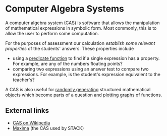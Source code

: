 # Computer Algebra Systems

A computer algebra system (CAS) is software that allows the manipulation of mathematical expressions in symbolic form. Most commonly, this is to allow the user to perform some computation. 

For the purposes of assessment our calculation _establish some relevant properties_ of the students' answers. These properties include

  * using a [predicate function](Predicate_functions.md) to find if a single expression has a property.  For example, are any of the numbers floating points?
  * comparing two expressions using an answer test to compare two expressions.  For example, is the student's expression equivalent to the teacher's?

A CAS is also useful for [randomly generating](Random.md) structured mathematical objects which become parts of a question and [plotting graphs](Plots.md) of functions.   

## External links ##

* [CAS on Wikipedia](http://en.wikipedia.org/wiki/Computer_algebra_system)
* [Maxima](http://maxima.sourceforge.net/) (the CAS used by STACK)

